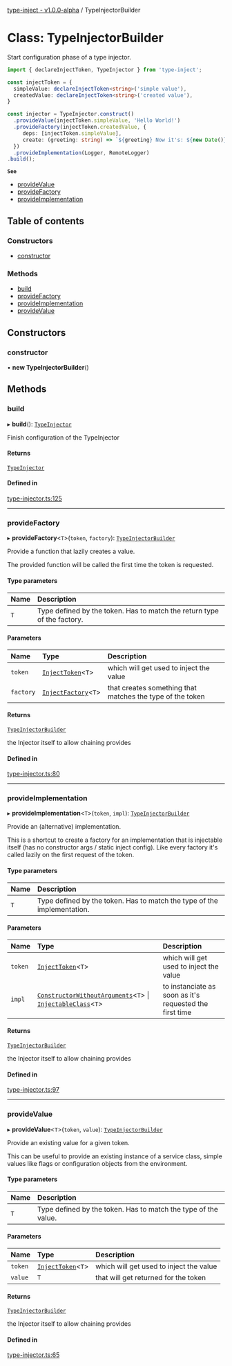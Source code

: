 [type-inject - v1.0.0-alpha](../README.md) / TypeInjectorBuilder

# Class: TypeInjectorBuilder

Start configuration phase of a type injector.

```typescript
import { declareInjectToken, TypeInjector } from 'type-inject';

const injectToken = {
  simpleValue: declareInjectToken<string>('simple value'),
  createdValue: declareInjectToken<string>('created value'),
}

const injector = TypeInjector.construct()
  .provideValue(injectToken.simpleValue, 'Hello World!')
  .provideFactory(injectToken.createdValue, {
     deps: [injectToken.simpleValue],
     create: (greeting: string) => `${greeting} Now it's: ${new Date()}`,
  })
  .provideImplementation(Logger, RemoteLogger)
.build();
```

**`See`**

 - [provideValue](TypeInjectorBuilder.md#providevalue)
 - [provideFactory](TypeInjectorBuilder.md#providefactory)
 - [provideImplementation](TypeInjectorBuilder.md#provideimplementation)

## Table of contents

### Constructors

- [constructor](TypeInjectorBuilder.md#constructor)

### Methods

- [build](TypeInjectorBuilder.md#build)
- [provideFactory](TypeInjectorBuilder.md#providefactory)
- [provideImplementation](TypeInjectorBuilder.md#provideimplementation)
- [provideValue](TypeInjectorBuilder.md#providevalue)

## Constructors

### constructor

• **new TypeInjectorBuilder**()

## Methods

### build

▸ **build**(): [`TypeInjector`](TypeInjector.md)

Finish configuration of the TypeInjector

#### Returns

[`TypeInjector`](TypeInjector.md)

#### Defined in

[type-injector.ts:125](https://github.com/e-hein/type-inject/blob/cdff06c/src/type-injector.ts#L125)

___

### provideFactory

▸ **provideFactory**<`T`\>(`token`, `factory`): [`TypeInjectorBuilder`](TypeInjectorBuilder.md)

Provide a function that lazily creates a value.

The provided function will be called the first time the token is requested.

#### Type parameters

| Name | Description |
| :------ | :------ |
| `T` | Type defined by the token. Has to match the return type of the factory. |

#### Parameters

| Name | Type | Description |
| :------ | :------ | :------ |
| `token` | [`InjectToken`](../README.md#injecttoken)<`T`\> | which will get used to inject the value |
| `factory` | [`InjectFactory`](../interfaces/InjectFactory.md)<`T`\> | that creates something that matches the type of the token |

#### Returns

[`TypeInjectorBuilder`](TypeInjectorBuilder.md)

the Injector itself to allow chaining provides

#### Defined in

[type-injector.ts:80](https://github.com/e-hein/type-inject/blob/cdff06c/src/type-injector.ts#L80)

___

### provideImplementation

▸ **provideImplementation**<`T`\>(`token`, `impl`): [`TypeInjectorBuilder`](TypeInjectorBuilder.md)

Provide an (alternative) implementation.

This is a shortcut to create a factory for an implementation
that is injectable itself (has no constructor args / static inject config).
Like every factory it's called lazily on the first request of the token.

#### Type parameters

| Name | Description |
| :------ | :------ |
| `T` | Type defined by the token. Has to match the type of the implementation. |

#### Parameters

| Name | Type | Description |
| :------ | :------ | :------ |
| `token` | [`InjectToken`](../README.md#injecttoken)<`T`\> | which will get used to inject the value |
| `impl` | [`ConstructorWithoutArguments`](../README.md#constructorwithoutarguments)<`T`\> \| [`InjectableClass`](../README.md#injectableclass)<`T`\> | to instanciate as soon as it's requested the first time |

#### Returns

[`TypeInjectorBuilder`](TypeInjectorBuilder.md)

the Injector itself to allow chaining provides

#### Defined in

[type-injector.ts:97](https://github.com/e-hein/type-inject/blob/cdff06c/src/type-injector.ts#L97)

___

### provideValue

▸ **provideValue**<`T`\>(`token`, `value`): [`TypeInjectorBuilder`](TypeInjectorBuilder.md)

Provide an existing value for a given token.

This can be useful to provide an existing instance of a
service class, simple values like flags or configuration objects
from the environment.

#### Type parameters

| Name | Description |
| :------ | :------ |
| `T` | Type defined by the token. Has to match the type of the value. |

#### Parameters

| Name | Type | Description |
| :------ | :------ | :------ |
| `token` | [`InjectToken`](../README.md#injecttoken)<`T`\> | which will get used to inject the value |
| `value` | `T` | that will get returned for the token |

#### Returns

[`TypeInjectorBuilder`](TypeInjectorBuilder.md)

the Injector itself to allow chaining provides

#### Defined in

[type-injector.ts:65](https://github.com/e-hein/type-inject/blob/cdff06c/src/type-injector.ts#L65)

